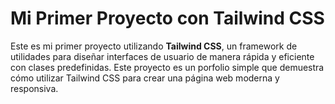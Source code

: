 # Mi Primer Proyecto con Tailwind CSS

Este es mi primer proyecto utilizando **Tailwind CSS**, un framework de utilidades para diseñar interfaces de usuario de manera rápida y eficiente con clases predefinidas. Este proyecto es un porfolio simple que demuestra cómo utilizar Tailwind CSS para crear una página web moderna y responsiva.
